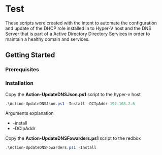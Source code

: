 # Test
These scripts were created with the intent to automate the configuration and update of the DHCP role installed in to Hyper-V host and the DNS Server that is part of a Active Directory Directory Services in order to maintain a healthy domain and services.

## Getting Started

### Prerequisites

### Installation

Copy the <b>Action-UpdateDNSJson.ps1</b> script to the hyper-v host 
```powershell
.\Action-UpdateDNSJson.ps1 -Install -DCIpAddr 192.168.2.6
```
Arguments explanation
- -install
- -DCIpAddr

Copy the <b>Action-UpdateDNSFowarders.ps1</b> script to the redbox
```powershell
.\Action-UpdateDNSFowarders.ps1 -Install
```
